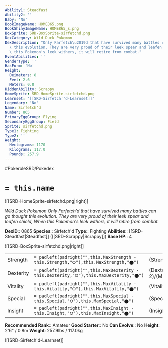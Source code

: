 ```yaml
---
Ability1: Steadfast
Ability2: ''
Baby: 'No'
BookImageName: HOME865.png
BookShinyImageName: HOME865_s.png
BoxSprite: SRD-BoxSprite-sirfetchd.png
DexCategory: Wild Duck Pokemon
DexDescription: "Only Farfetch\u2019d that have survived many battles can go thought\
  \ this evolution. They are very proud of their leek spear and leafen shield, When\
  \ this Pokemon's leek withers, it will retire from combat."
EventAbilities: ''
GenderType: ''
HasForm: 'No'
Height:
  Deimeters: 8
  Feet: 2.6
  Meters: 0.8
HiddenAbility: Scrappy
HomeSprite: SRD-HomeSprite-sirfetchd.png
Learnset: '[[SRD-Sirfetch''d-Learnset]]'
Legendary: 'No'
Name: Sirfetch'd
Number: 865
PrimaryEggGroup: Flying
SecondaryEggGroup: Field
Sprite: sirfetchd.png
Type1: Fighting
Type2: ''
Weight:
  Hectograms: 1170
  Kilograms: 117.0
  Pounds: 257.9
---
```


#PokeroleSRD/Pokedex

# `= this.name`

![[SRD-HomeSprite-sirfetchd.png|right]]

*Wild Duck Pokemon*
*Only Farfetch’d that have survived many battles can go thought this evolution. They are very proud of their leek spear and leafen shield, When this Pokemon's leek withers, it will retire from combat.*

**DexID**:: 0865
**Species**:: Sirfetch'd
**Type**:: Fighting
**Abilities**:: [[SRD-Steadfast|Steadfast]] ([[SRD-Scrappy|Scrappy]])
**Base HP**:: 4

![[SRD-BoxSprite-sirfetchd.png|right]]

|           |                                                                                        |                                          |
| --------- | -------------------------------------------------------------------------------------- | ---------------------------------------- |
| Strength  | `= padleft(padright("",this.MaxStrength - this.Strength,"⭘"),this.MaxStrength,"⬤")`    | (Strength::3)/(MaxStrength::7)   |
| Dexterity | `= padleft(padright("",this.MaxDexterity - this.Dexterity,"⭘"),this.MaxDexterity,"⬤")` | (Dexterity:: 2)/(MaxDexterity::4) |
| Vitality  | `= padleft(padright("",this.MaxVitality - this.Vitality,"⭘"),this.MaxVitality,"⬤")`    | (Vitality::2)/(MaxVitality::5)   |
| Special   | `= padleft(padright("",this.MaxSpecial - this.Special,"⭘"),this.MaxSpecial,"⬤")`       | (Special::2)/(MaxSpecial::4)     |
| Insight   | `= padleft(padright("",this.MaxInsight - this.Insight,"⭘"),this.MaxInsight,"⬤")`       | (Insight::2)/(MaxInsight::5)     |

**Recommended Rank**:: Amateur
**Good Starter**:: No
**Can Evolve**:: No
**Height**: 2'6" / 0.8m
**Weight**: 257.9lbs / 117.0kg

![[SRD-Sirfetch'd-Learnset]]
